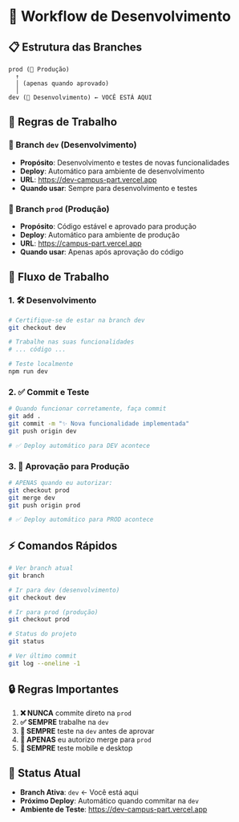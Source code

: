 # 🔄 Workflow de Desenvolvimento

## 📋 Estrutura das Branches

```
prod (🚀 Produção)
  ↑
  │ (apenas quando aprovado)
  │
dev (🧪 Desenvolvimento) ← VOCÊ ESTÁ AQUI
```

## 🎯 Regras de Trabalho

### 🧪 Branch `dev` (Desenvolvimento)
- **Propósito**: Desenvolvimento e testes de novas funcionalidades
- **Deploy**: Automático para ambiente de desenvolvimento
- **URL**: https://dev-campus-part.vercel.app
- **Quando usar**: Sempre para desenvolvimento e testes

### 🚀 Branch `prod` (Produção)
- **Propósito**: Código estável e aprovado para produção
- **Deploy**: Automático para ambiente de produção
- **URL**: https://campus-part.vercel.app
- **Quando usar**: Apenas após aprovação do código

## 🔄 Fluxo de Trabalho

### 1. 🛠️ Desenvolvimento
```bash
# Certifique-se de estar na branch dev
git checkout dev

# Trabalhe nas suas funcionalidades
# ... código ...

# Teste localmente
npm run dev
```

### 2. ✅ Commit e Teste
```bash
# Quando funcionar corretamente, faça commit
git add .
git commit -m "✨ Nova funcionalidade implementada"
git push origin dev

# ✅ Deploy automático para DEV acontece
```

### 3. 🚀 Aprovação para Produção
```bash
# APENAS quando eu autorizar:
git checkout prod
git merge dev
git push origin prod

# ✅ Deploy automático para PROD acontece
```

## ⚡ Comandos Rápidos

```bash
# Ver branch atual
git branch

# Ir para dev (desenvolvimento)
git checkout dev

# Ir para prod (produção)
git checkout prod

# Status do projeto
git status

# Ver último commit
git log --oneline -1
```

## 🔒 Regras Importantes

1. **❌ NUNCA** commite direto na `prod`
2. **✅ SEMPRE** trabalhe na `dev`
3. **🧪 SEMPRE** teste na `dev` antes de aprovar
4. **🚀 APENAS** eu autorizo merge para `prod`
5. **📱 SEMPRE** teste mobile e desktop

## 🚦 Status Atual

- **Branch Ativa**: `dev` ← Você está aqui
- **Próximo Deploy**: Automático quando commitar na `dev`
- **Ambiente de Teste**: https://dev-campus-part.vercel.app